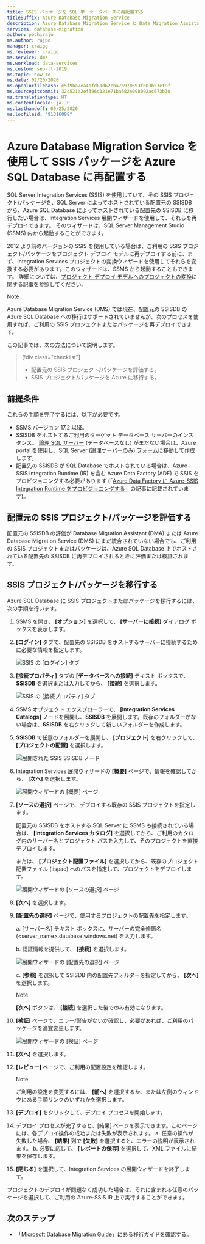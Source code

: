 ```yaml
---
title: SSIS パッケージを SQL 単一データベースに再配置する
titleSuffix: Azure Database Migration Service
description: Azure Database Migration Service と Data Migration Assistant を使用して、SQL Server Integration Services パッケージとプロジェクトを Azure SQL Database 単一データベースに移行または再配置する方法について説明します。
services: database-migration
author: pochiraju
ms.author: rajpo
manager: craigg
ms.reviewer: craigg
ms.service: dms
ms.workload: data-services
ms.custom: seo-lt-2019
ms.topic: how-to
ms.date: 02/20/2020
ms.openlocfilehash: e5f9ba7ea4afd81d62cba7b970693f603b53ef9f
ms.sourcegitcommit: 32c521a2ef396d121e71ba682e098092ac673b30
ms.translationtype: HT
ms.contentlocale: ja-JP
ms.lasthandoff: 09/25/2020
ms.locfileid: "91316088"
---
```

# <a name="redeploy-ssis-packages-to-azure-sql-database-with-azure-database-migration-service"></a>Azure Database Migration Service を使用して SSIS パッケージを Azure SQL Database に再配置する

SQL Server Integration Services (SSIS) を使用していて、その SSIS プロジェクト/パッケージを、SQL Server によってホストされている配置元の SSISDB から、Azure SQL Database によってホストされている配置先の SSISDB に移行したい場合は、Integration Services 展開ウィザードを使用して、それらを再デプロイできます。 そのウィザードは、SQL Server Management Studio (SSMS) 内から起動することができます。

2012 より前のバージョンの SSIS を使用している場合は、ご利用の SSIS プロジェクト/パッケージをプロジェクト デプロイ モデルに再デプロイする前に、まず、Integration Services プロジェクトの変換ウィザードを使用してそれらを変換する必要があります。このウィザードは、SSMS から起動することもできます。 詳細については、[プロジェクト デプロイ モデルへのプロジェクトの変換](https://docs.microsoft.com/sql/integration-services/packages/deploy-integration-services-ssis-projects-and-packages?view=sql-server-2017#convert)に関する記事を参照してください。

> [!NOTE]
> Azure Database Migration Service (DMS) では現在、配置元の SSISDB の Azure SQL Database への移行はサポートされていませんが、次のプロセスを使用すれば、ご利用の SSIS プロジェクトまたはパッケージを再デプロイできます。

この記事では、次の方法について説明します。
> [!div class="checklist"]
>
> * 配置元の SSIS プロジェクト/パッケージを評価する。
> * SSIS プロジェクト/パッケージを Azure に移行する。

## <a name="prerequisites"></a>前提条件

これらの手順を完了するには、以下が必要です。

* SSMS バージョン 17.2 以降。
* SSISDB をホストするご利用のターゲット データベース サーバーのインスタンス。 [論理 SQL サーバー](../azure-sql/database/logical-servers.md) (データベースなし) がまだない場合は、Azure portal を使用し、SQL Server (論理サーバーのみ) [フォーム](https://ms.portal.azure.com/#create/Microsoft.SQLServer)に移動して作成します。
* 配置先の SSISDB が SQL Database でホストされている場合は、Azure-SSIS Integration Runtime (IR) を含む Azure Data Factory (ADF) で SSIS をプロビジョニングする必要があります (「[Azure Data Factory に Azure-SSIS Integration Runtime をプロビジョニングする](https://docs.microsoft.com/azure/data-factory/tutorial-deploy-ssis-packages-azure)」の記事に記載されています)。

## <a name="assess-source-ssis-projectspackages"></a>配置元の SSIS プロジェクト/パッケージを評価する

配置元の SSISDB の評価が Database Migration Assistant (DMA) または Azure Database Migration Service (DMS) にまだ統合されていない場合でも、ご利用の SSIS プロジェクトまたはパッケージは、Azure SQL Database 上でホストされている配置先の SSISDB に再デプロイされるときに評価または検証されます。

## <a name="migrate-ssis-projectspackages"></a>SSIS プロジェクト/パッケージを移行する

Azure SQL Database に SSIS プロジェクトまたはパッケージを移行するには、次の手順を行います。

1. SSMS を開き、 **[オプション]** を選択して、 **[サーバーに接続]** ダイアログ ボックスを表示します。

2. **[ログイン]** タブで、配置先の SSISDB をホストするサーバーに接続するために必要な情報を指定します。

    ![SSIS の [ログイン] タブ](media/how-to-migrate-ssis-packages/dms-ssis-login-tab.png)

3. **[接続プロパティ]** タブの **[データベースへの接続]** テキスト ボックスで、**SSISDB** を選択または入力してから、 **[接続]** を選択します。

    ![SSIS の [接続プロパティ] タブ](media/how-to-migrate-ssis-packages/dms-ssis-conncetion-properties-tab.png)

4. SSMS オブジェクト エクスプローラーで、 **[Integration Services Catalogs]** ノードを展開し、**SSISDB** を展開します。既存のフォルダーがない場合は、**SSISDB** を右クリックして新しいフォルダーを作成します。

5. **SSISDB** で任意のフォルダーを展開し、 **[プロジェクト]** を右クリックして、 **[プロジェクトの配置]** を選択します。

    ![展開された SSIS SSISDB ノード](media/how-to-migrate-ssis-packages/dms-ssis-ssisdb-node-expanded.png)

6. Integration Services 展開ウィザードの **[概要]** ページで、情報を確認してから、 **[次へ]** を選択します。

    ![展開ウィザードの [概要] ページ](media/how-to-migrate-ssis-packages/dms-deployment-wizard-introduction-page.png)

7. **[ソースの選択]** ページで、デプロイする既存の SSIS プロジェクトを指定します。

    配置元の SSISDB をホストする SQL Server に SSMS も接続されている場合は、 **[Integration Services カタログ]** を選択してから、ご利用のカタログ内のサーバー名とプロジェクト パスを入力して、そのプロジェクトを直接デプロイします。

    または、 **[プロジェクト配置ファイル]** を選択してから、既存のプロジェクト配置ファイル (.ispac) へのパスを指定して、プロジェクトをデプロイします。

    ![展開ウィザードの [ソースの選択] ページ](media/how-to-migrate-ssis-packages/dms-deployment-wizard-select-source-page.png)
 
8. **[次へ]** を選択します。
9. **[配置先の選択]** ページで、使用するプロジェクトの配置先を指定します。

    a. [サーバー名] テキスト ボックスに、サーバーの完全修飾名 (<server_name>.database.windows.net) を入力します。

    b. 認証情報を提供して、 **[接続]** を選択します。

    ![展開ウィザードの [配置先の選択] ページ](media/how-to-migrate-ssis-packages/dms-deployment-wizard-select-destination-page.png)

    c. **[参照]** を選択して SSISDB 内の配置先フォルダーを指定してから、 **[次へ]** を選択します。

    > [!NOTE]
    > **[次へ]** ボタンは、 **[接続]** を選択した後でのみ有効になります。

10. **[検証]** ページで、エラー/警告がないか確認し、必要があれば、ご利用のパッケージを適宜変更します。

    ![展開ウィザードの [検証] ページ](media/how-to-migrate-ssis-packages/dms-deployment-wizard-validate-page.png)

11. **[次へ]** を選択します。

12. **[レビュー]** ページで、ご利用の配置設定を確認します。

    > [!NOTE]
    > ご利用の設定を変更するには、 **[前へ]** を選択するか、または左側のウィンドウにある手順リンクのいずれかを選択します。

13. **[デプロイ]** をクリックして、デプロイ プロセスを開始します。

14. デプロイ プロセスが完了すると、[結果] ページを表示できます。このページには、各デプロイ操作の成功または失敗が表示されます。
    a. 任意の操作が失敗した場合、 **[結果]** 列で **[失敗]** を選択すると、エラーの説明が表示されます。
    b. 必要に応じて、 **[レポートの保存]** を選択して、XML ファイルに結果を保存します。

15. **[閉じる]** を選択して、Integration Services の展開ウィザードを終了します。

プロジェクトのデプロイが問題なく成功した場合は、それに含まれる任意のパッケージを選択して、ご利用の Azure-SSIS IR 上で実行することができます。

## <a name="next-steps"></a>次のステップ

* 「[Microsoft Database Migration Guide](https://datamigration.microsoft.com/)」にある移行ガイドを確認する。
